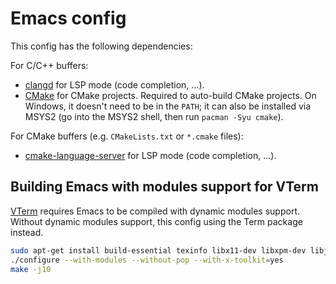 # Emacs config

This config has the following dependencies:

For C/C++ buffers:
- [clangd](https://emacs-lsp.github.io/lsp-mode/page/lsp-clangd/) for LSP mode (code completion, ...).
- [CMake](https://cmake.org/download/) for CMake projects. Required to auto-build CMake projects. On Windows, it doesn't need to be in the `PATH`; it can also be installed via MSYS2 (go into the MSYS2 shell, then run `pacman -Syu cmake`).

For CMake buffers (e.g. `CMakeLists.txt` or `*.cmake` files):
- [cmake-language-server](https://emacs-lsp.github.io/lsp-mode/page/lsp-cmake/) for LSP mode (code completion, ...).

## Building Emacs with modules support for VTerm

[VTerm](https://github.com/akermu/emacs-libvterm) requires Emacs to be compiled with dynamic modules support. Without dynamic modules support, this config using the Term package instead.

```bash
sudo apt-get install build-essential texinfo libx11-dev libxpm-dev libjpeg-dev libpng-dev libgif-dev libtiff-dev libncurses-dev automake autoconf libgtk-3-dev
./configure --with-modules --without-pop --with-x-toolkit=yes
make -j10
```

